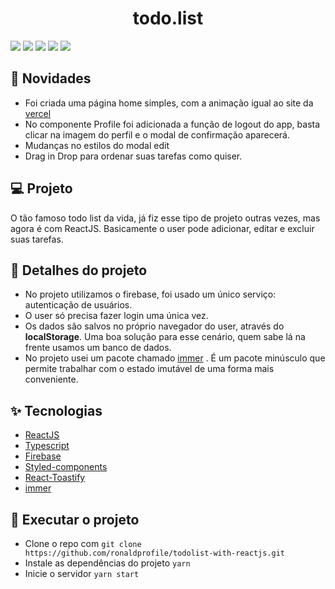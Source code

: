 <h1 align="center">todo.list</h1>

<img src="https://ik.imagekit.io/gczsuhmv3/todolist_reactjs___/page_home_AULSsxX1GC.png?updatedAt=1631738115621">
<img src="https://ik.imagekit.io/gczsuhmv3/todolist_reactjs___/Captura_de_tela_2021-09-11_165447_F_XNc6yyjns.png?updatedAt=1631390224306">
<img src="https://ik.imagekit.io/gczsuhmv3/todolist_reactjs___/Captura_de_tela_2021-09-11_165411_dlsIwfwFh.png?updatedAt=1631390234482">
<img src="https://ik.imagekit.io/gczsuhmv3/todolist_reactjs___/Captura_de_tela_2021-09-15_173435_f8VN-VQhJ.png?updatedAt=1631738115792">
<img src="https://ik.imagekit.io/gczsuhmv3/todolist_reactjs___/Captura_de_tela_2021-09-15_173716_PQQ02N4uV7.png?updatedAt=1631738259180">

## 🚨 Novidades

- Foi criada uma página home simples, com a animação igual ao site da [vercel](https://vercel.com)
- No componente Profile foi adicionada a função de logout do app, basta clicar na imagem do perfil e o modal de confirmação aparecerá.
- Mudanças no estilos do modal edit
- Drag in Drop para ordenar suas tarefas como quiser.

## 💻 Projeto

O tão famoso todo list da vida, já fiz esse tipo de projeto outras vezes, mas agora é com ReactJS. Basicamente o user pode adicionar, editar e excluir suas tarefas.

## 🤩 Detalhes do projeto

- No projeto utilizamos o firebase, foi usado um único serviço: autenticação de usuários.
- O user só precisa fazer login uma única vez.
- Os dados são salvos no próprio navegador do user, através do **localStorage**. Uma boa solução para esse cenário, quem sabe lá na frente usamos um banco de dados.
- No projeto usei um pacote chamado [immer](https://immerjs.github.io/immer/) . É um pacote minúsculo que permite trabalhar com o estado imutável de uma forma mais conveniente. 

## ✨ Tecnologias

- [ReactJS](https://pt-br.reactjs.org/)
- [Typescript](https://www.typescriptlang.org/)
- [Firebase](https://firebase.google.com/)
- [Styled-components](https://styled-components.com/)
- [React-Toastify](https://fkhadra.github.io/react-toastify/introduction)
- [immer](https://immerjs.github.io/immer/)

## 🚀 Executar o projeto

- Clone o repo com `git clone https://github.com/ronaldprofile/todolist-with-reactjs.git`
- Instale as dependências do projeto `yarn`
- Inicie o servidor `yarn start`

